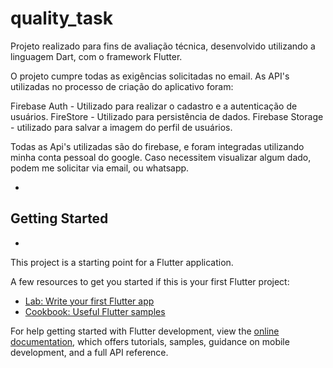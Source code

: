 # quality_task

Projeto realizado para fins de avaliação técnica, desenvolvido utilizando a linguagem Dart,
com o framework Flutter.

O projeto cumpre todas as exigências solicitadas no email. As API's utilizadas no processo
de criação do aplicativo foram:

Firebase Auth - Utilizado para realizar o cadastro e a autenticação de usuários.
FireStore - Utilizado para persistência de dados.
Firebase Storage - utilizado para salvar a imagem do perfil de usuários.

Todas as Api's utilizadas são do firebase, e foram integradas utilizando minha conta pessoal do
google. Caso necessitem visualizar algum dado, podem me solicitar via email, ou whatsapp.

*
## Getting Started
*
This project is a starting point for a Flutter application.

A few resources to get you started if this is your first Flutter project:

- [Lab: Write your first Flutter app](https://docs.flutter.dev/get-started/codelab)
- [Cookbook: Useful Flutter samples](https://docs.flutter.dev/cookbook)

For help getting started with Flutter development, view the
[online documentation](https://docs.flutter.dev/), which offers tutorials,
samples, guidance on mobile development, and a full API reference.
